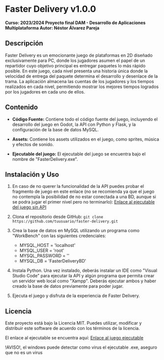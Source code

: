 # Faster Delivery v1.0.0

**Curso: 2023/2024 Proyecto final DAM - Desarrollo de Aplicaciones Multiplataforma Autor: Néstor Álvarez Pareja**

## Descripción

Faster Delivery es un emocionante juego de plataformas en 2D diseñado exclusivamente para PC, donde los jugadores asumen el papel de un repartidor cuyo objetivo principal es entregar paquetes lo más rápido posible. En este juego, cada nivel presenta una historia única donde la velocidad de entrega del paquete determina el desarrollo y desenlace de la trama. La aplicación almacena las cuentas de los jugadores y los tiempos realizados en cada nivel, permitiendo mostrar los mejores tiempos logrados por los jugadores en cada uno de ellos.

## Contenido

- **Código Fuente:** Contiene todo el código fuente del juego, incluyendo el desarrollo del juego en Godot, la API con Python y Flask, y la configuración de la base de datos MySQL.

- **Assets:** Contiene los assets utilizados en el juego, como sprites, música y efectos de sonido.

- **Ejecutable del juego:** El ejecutable del juego se encuentra bajo el nombre de "FasterDelivery.exe".

## Instalación y Uso

1. En caso de no querer la funcionalidad de la API puedes probar el fragmento de juego en este enlace (no se recomienda ya que el juego no contempla la posibilidad de no estar conectada a una BD, aunque si se podra jugar el primer nivel pero no terminarlo): [Enlace al ejecutable del juego sin API](https://www.mediafire.com/file/75di9j9a1iw43vo/FasterDeliveryNoApi.exe/file)

1. Clona el repositorio desde GitHub: `git clone https://github.com/tuusuario/faster-delivery.git`

2. Crea la base de datos en MySQL utilizando un programa como "WorkBench" con las siguientes credenciales:
    - MYSQL_HOST = 'localhost'
    - MYSQL_USER = 'root'
    - MYSQL_PASSWORD = ''
    - MYSQL_DB = 'FasterDeliveryBD'

3. Instala Python. Una vez instalado, deberás instalar un IDE como "Visual Studio Code" para ejecutar la API y algún programa que permita crear un servidor web local como "Xampp". Deberás ejecutar ambos y haber creado la base de datos previamente para poder jugar.

4. Ejecuta el juego y disfruta de la experiencia de Faster Delivery.

## Licencia

Este proyecto está bajo la Licencia MIT. Puedes utilizar, modificar y distribuir este software de acuerdo con los términos de la licencia.

El enlace al ejecutable se encuentra aquí: [Enlace al juego ejecutable](https://www.mediafire.com/file/mya9m708vvqybdk/FasterDelivery.exe/file)

!AVISO!, el windows puede detectar como virus el ejecutable .exe, aseguro que no es un virus
